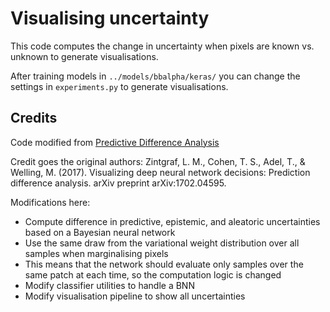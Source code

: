 # Visualising uncertainty

This code computes the change in uncertainty when pixels are known vs. unknown to generate visualisations.

After training models in `../models/bbalpha/keras/` you can change the settings in `experiments.py` to generate visualisations.


## Credits 
Code modified from [Predictive Difference Analysis](https://github.com/lmzintgraf/DeepVis-PredDiff)

Credit goes the original authors:
Zintgraf, L. M., Cohen, T. S., Adel, T., & Welling, M. (2017). Visualizing deep neural network decisions: Prediction difference analysis. arXiv preprint arXiv:1702.04595.

Modifications here:
- Compute difference in predictive, epistemic, and aleatoric uncertainties based on a Bayesian neural network
- Use the same draw from the variational weight distribution over all samples when marginalising pixels
- This means that the network should evaluate only samples over the same patch at each time, so the computation logic is changed
- Modify classifier utilities to handle a BNN
- Modify visualisation pipeline to show all uncertainties

